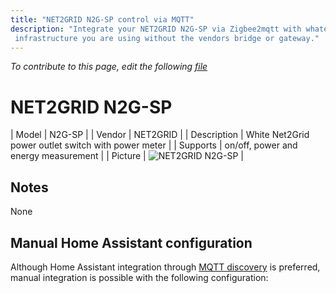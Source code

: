 ```yaml
---
title: "NET2GRID N2G-SP control via MQTT"
description: "Integrate your NET2GRID N2G-SP via Zigbee2mqtt with whatever smart home
 infrastructure you are using without the vendors bridge or gateway."
---
```


*To contribute to this page, edit the following
[file](https://github.com/Koenkk/zigbee2mqtt.io/blob/master/docs/devices/N2G-SP.md)*

# NET2GRID N2G-SP

| Model | N2G-SP  |
| Vendor  | NET2GRID  |
| Description | White Net2Grid power outlet switch with power meter |
| Supports | on/off, power and energy measurement |
| Picture | ![NET2GRID N2G-SP](./assets/devices/N2G-SP.jpg) |

## Notes

None

## Manual Home Assistant configuration
Although Home Assistant integration through [MQTT discovery](../integration/home_assistant) is preferred,
manual integration is possible with the following configuration:
